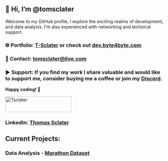 ## 👋 Hi, I’m @tomsclater
Welcome to my GitHub profile, I explore the exciting realms of development, and data analysis.
I'm also experienced with networking and technical support.

### 🌐 **Portfolio:** [T-Sclater](https://t-sclater.vercel.app/) or check out [dev.byte4byte.com](https://dev.byte4byte.com/)
### 📧 **Contact:** tomsclater@live.com
### ▶ **Support:** If you find my work I share valuable and would like to support me, consider buying me a coffee or join my [Discord](https://discord.gg/J9kVfvAYeH).
**Happy coding! 🚀**

<p><a href="https://www.buymeacoffee.com/tsclater" target="_blank"> <img  src="https://www.buymeacoffee.com/assets/img/guidelines/download-assets-sm-1.svg" height="50" width="210" alt="Tsclater" ></img></a></p>

### LinkedIn: [Thomas Sclater](https://linkedin.com/in/tomsclater/)

## Current Projects: 
### Data Analysis - [Marathon Dataset](https://github.com/tomsclater/marathon-dataset)



